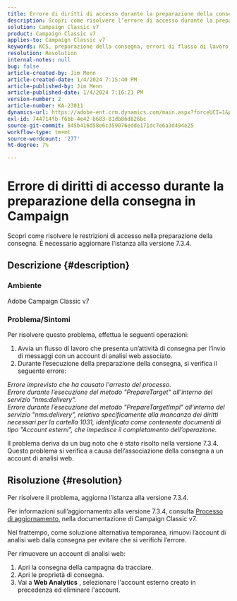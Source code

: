 ```yaml
---
title: Errore di diritti di accesso durante la preparazione della consegna in Campaign
description: Scopri come risolvere l’errore di accesso durante la preparazione della consegna a causa di diritti insufficienti per la cartella 1031.
solution: Campaign Classic v7
product: Campaign Classic v7
applies-to: Campaign Classic v7
keywords: KCS, preparazione della consegna, errori di flusso di lavoro, account Web Analytics
resolution: Resolution
internal-notes: null
bug: false
article-created-by: Jim Menn
article-created-date: 1/4/2024 7:15:40 PM
article-published-by: Jim Menn
article-published-date: 1/4/2024 7:16:21 PM
version-number: 2
article-number: KA-23011
dynamics-url: https://adobe-ent.crm.dynamics.com/main.aspx?forceUCI=1&pagetype=entityrecord&etn=knowledgearticle&id=280c24a5-35ab-ee11-be37-6045bd006268
exl-id: 744714fb-f6bb-4e42-b683-81db86d826bc
source-git-commit: 845b416d58e6c359076edde171dc7e6a3d494e25
workflow-type: tm+mt
source-wordcount: '277'
ht-degree: 7%

---
```


# Errore di diritti di accesso durante la preparazione della consegna in Campaign


Scopri come risolvere le restrizioni di accesso nella preparazione della consegna. È necessario aggiornare l’istanza alla versione 7.3.4.

## Descrizione {#description}


### Ambiente

Adobe Campaign Classic v7

### Problema/Sintomi

Per risolvere questo problema, effettua le seguenti operazioni:

1. Avvia un flusso di lavoro che presenta un’attività di consegna per l’invio di messaggi con un account di analisi web associato.
2. Durante l’esecuzione della preparazione della consegna, si verifica il seguente errore:


*Errore imprevisto che ha causato l&#39;arresto del processo.
<br>Errore durante l’esecuzione del metodo &quot;PrepareTarget&quot; all’interno del servizio &quot;nms:delivery&quot;. 
<br>Errore durante l’esecuzione del metodo &quot;PrepareTargetImpl&quot; all’interno del servizio &quot;nms:delivery&quot;, relativo specificamente alla mancanza dei diritti necessari per la cartella 1031, identificata come contenente documenti di tipo &quot;Account esterni&quot;, che impedisce il completamento dell’operazione.*

Il problema deriva da un bug noto che è stato risolto nella versione 7.3.4. Questo problema si verifica a causa dell’associazione della consegna a un account di analisi web.




## Risoluzione {#resolution}


Per risolvere il problema, aggiorna l’istanza alla versione 7.3.4.

Per informazioni sull’aggiornamento alla versione 7.3.4, consulta [Processo di aggiornamento](https://experienceleague.adobe.com/docs/campaign-classic/using/getting-started/starting-with-adobe-campaign/faq/faq-build-upgrade.html?lang=en), nella documentazione di Campaign Classic v7.

Nel frattempo, come soluzione alternativa temporanea, rimuovi l’account di analisi web dalla consegna per evitare che si verifichi l’errore.

Per rimuovere un account di analisi web:

1. Apri la consegna della campagna da tracciare.
2. Apri le proprietà di consegna.
3. Vai a <b>Web Analytics</b> , selezionare l&#39;account esterno creato in precedenza ed eliminare l&#39;account.
